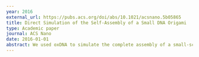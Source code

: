 ```yaml
---
year: 2016
external_url: https://pubs.acs.org/doi/abs/10.1021/acsnano.5b05865
title: Direct Simulation of the Self-Assembly of a Small DNA Origami
type: Academic paper
journal: ACS Nano
date: 2016-01-01
abstract: We used oxDNA to simulate the complete assembly of a small-scale DNA origami, finding evidence of kinetic traps and co-operativity between staple strands. The paper was highlighted in the "In Nano" article in that journal issue.
---
```

